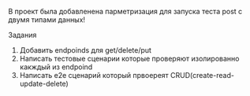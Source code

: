 В проект была добавленена парметризация для запуска теста post с двумя типами данных!


Задания
  1. Добавить endpoinds для get/delete/put
  2. Написать тестовые сценарии которые проверяют изолированно какждый из endpoind
  3. Написать e2e сценарий который првоереят CRUD(create-read-update-delete)
